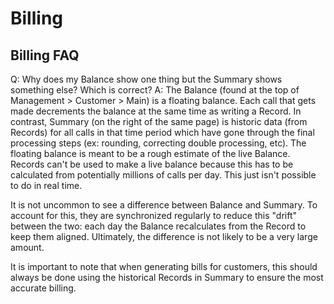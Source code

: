 # Billing

## Billing FAQ
Q: Why does my Balance show one thing but the Summary shows something else? Which is correct?
A: The Balance (found at the top of Management > Customer > Main) is a floating balance. Each call that gets made decrements the balance at the same time as writing a Record. In contrast, Summary (on the right of the same page) is historic data (from Records) for all calls in that time period which have gone through the final processing steps (ex: rounding, correcting double processing, etc). The floating balance is meant to be a rough estimate of the live Balance. Records can't be used to make a live balance because this has to be calculated from potentially millions of calls per day. This just isn't possible to do in real time. 

It is not uncommon to see a difference between Balance and Summary. To account for this, they are synchronized regularly to reduce this "drift" between the two: each day the Balance recalculates from the Record to keep them aligned. Ultimately, the difference is not likely to be a very large amount. 

It is important to note that when generating bills for customers, this should always be done using the historical Records in Summary to ensure the most accurate billing. 
